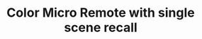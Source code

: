 ---
date_added: 2021-07-20
model: ZB-5122
vendor: RGB Genie
title: Color Micro Remote with single scene recall
category: remote
supports: action, battery
zigbeemodel: ['RGBgenie ZB-5122']
compatible: [z2m]
mlink: https://rgbgenie.com/?product=rgbgenie-color-micro-remote-with-single-scene-recall-zigbee
link: https://www.amazon.com/dp/B07V59Q4X5
link2: 
link3: 
---
